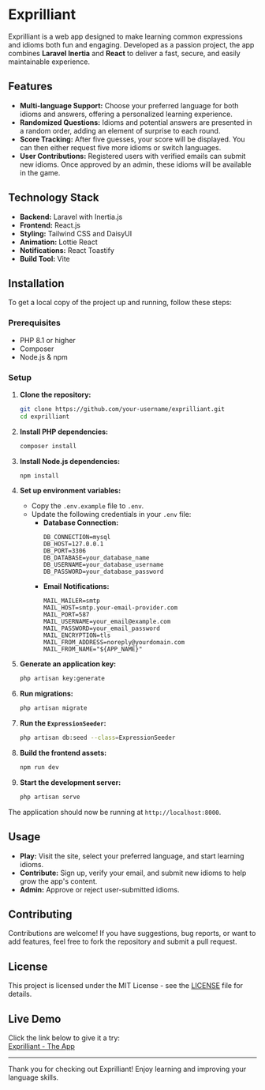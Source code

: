 # Exprilliant

Exprilliant is a web app designed to make learning common expressions and idioms both fun and engaging. Developed as a passion project, the app combines **Laravel Inertia** and **React** to deliver a fast, secure, and easily maintainable experience.

## Features

- **Multi-language Support:** Choose your preferred language for both idioms and answers, offering a personalized learning experience.
- **Randomized Questions:** Idioms and potential answers are presented in a random order, adding an element of surprise to each round.
- **Score Tracking:** After five guesses, your score will be displayed. You can then either request five more idioms or switch languages.
- **User Contributions:** Registered users with verified emails can submit new idioms. Once approved by an admin, these idioms will be available in the game.

## Technology Stack

- **Backend:** Laravel with Inertia.js
- **Frontend:** React.js
- **Styling:** Tailwind CSS and DaisyUI
- **Animation:** Lottie React
- **Notifications:** React Toastify
- **Build Tool:** Vite


## Installation

To get a local copy of the project up and running, follow these steps:

### Prerequisites

- PHP 8.1 or higher
- Composer
- Node.js & npm

### Setup

1. **Clone the repository:**
    ```bash
    git clone https://github.com/your-username/exprilliant.git
    cd exprilliant
    ```

2. **Install PHP dependencies:**
    ```bash
    composer install
    ```

3. **Install Node.js dependencies:**
    ```bash
    npm install
    ```

4. **Set up environment variables:**
    - Copy the `.env.example` file to `.env`.
    - Update the following credentials in your `.env` file:
      - **Database Connection:**
        ```plaintext
        DB_CONNECTION=mysql
        DB_HOST=127.0.0.1
        DB_PORT=3306
        DB_DATABASE=your_database_name
        DB_USERNAME=your_database_username
        DB_PASSWORD=your_database_password
        ```
      - **Email Notifications:**
        ```plaintext
        MAIL_MAILER=smtp
        MAIL_HOST=smtp.your-email-provider.com
        MAIL_PORT=587
        MAIL_USERNAME=your_email@example.com
        MAIL_PASSWORD=your_email_password
        MAIL_ENCRYPTION=tls
        MAIL_FROM_ADDRESS=noreply@yourdomain.com
        MAIL_FROM_NAME="${APP_NAME}"
        ```

5. **Generate an application key:**
    ```bash
    php artisan key:generate
    ```

6. **Run migrations:**
    ```bash
    php artisan migrate
    ```

7. **Run the `ExpressionSeeder`:**
    ```bash
    php artisan db:seed --class=ExpressionSeeder
    ```

8. **Build the frontend assets:**
    ```bash
    npm run dev
    ```

9. **Start the development server:**
    ```bash
    php artisan serve
    ```

The application should now be running at `http://localhost:8000`.

## Usage

- **Play:** Visit the site, select your preferred language, and start learning idioms.
- **Contribute:** Sign up, verify your email, and submit new idioms to help grow the app's content.
- **Admin:** Approve or reject user-submitted idioms.

## Contributing

Contributions are welcome! If you have suggestions, bug reports, or want to add features, feel free to fork the repository and submit a pull request.

## License

This project is licensed under the MIT License - see the [LICENSE](./license.txt) file for details.

## Live Demo

Click the link below to give it a try:  
[Exprilliant - The App](https://exprilliant-7mis8.ondigitalocean.app/)

---

Thank you for checking out Exprilliant! Enjoy learning and improving your language skills.
